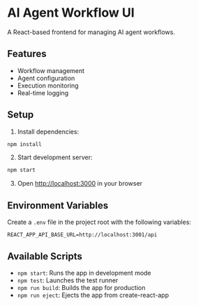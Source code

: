 # AI Agent Workflow UI

A React-based frontend for managing AI agent workflows.

## Features

- Workflow management
- Agent configuration
- Execution monitoring
- Real-time logging

## Setup

1. Install dependencies:
```bash
npm install
```

2. Start development server:
```bash
npm start
```

3. Open [http://localhost:3000](http://localhost:3000) in your browser

## Environment Variables

Create a `.env` file in the project root with the following variables:

```
REACT_APP_API_BASE_URL=http://localhost:3001/api
```

## Available Scripts

- `npm start`: Runs the app in development mode
- `npm test`: Launches the test runner
- `npm run build`: Builds the app for production
- `npm run eject`: Ejects the app from create-react-app